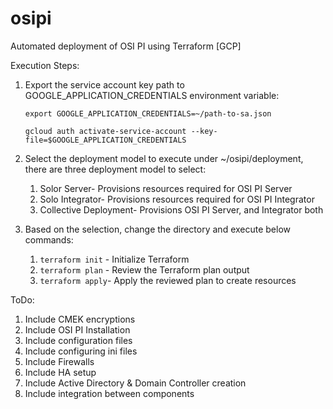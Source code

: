 # osipi
Automated deployment of OSI PI using Terraform [GCP]

Execution Steps:
1. Export the service account key path to  GOOGLE_APPLICATION_CREDENTIALS environment variable:
    ```
    export GOOGLE_APPLICATION_CREDENTIALS=~/path-to-sa.json

    gcloud auth activate-service-account --key-file=$GOOGLE_APPLICATION_CREDENTIALS
    ```
2. Select the deployment model to execute under ~/osipi/deployment, there are three deployment model to select:
    1. Solor Server- Provisions resources required for OSI PI Server
    2. Solo Integrator- Provisions resources required for OSI PI Integrator
    3. Collective Deployment- Provisions OSI PI Server, and Integrator both

3. Based on the selection, change the directory and execute below commands:
    1. `terraform init` - Initialize Terraform
    2. `terraform plan` - Review the Terraform plan output
    3. `terraform apply`- Apply the reviewed plan to create resources

ToDo:
1. Include CMEK encryptions
2. Include OSI PI Installation
3. Include configuration files
4. Include configuring ini files
5. Include Firewalls
6. Include HA setup
7. Include Active Directory & Domain Controller creation
8. Include integration between components